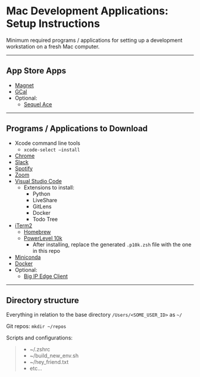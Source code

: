 # Mac Development Applications: Setup Instructions
Minimum required programs / applications for setting up a development workstation on a fresh Mac computer.

---

## App Store Apps
- [Magnet](https://apps.apple.com/us/app/magnet/id441258766?mt=12)
- [GCal](https://apps.apple.com/us/app/gcal-for-google-calendar/id1107163858?mt=12)
- Optional:
    - [Sequel Ace](https://apps.apple.com/us/app/sequel-ace/id1518036000?mt=12)

---

## Programs / Applications to Download
- Xcode command line tools
    - `xcode-select –install`
- [Chrome](https://www.google.com/chrome/downloads/)
- [Slack](https://slack.com/intl/en-in/downloads/mac)
- [Spotify](https://www.spotify.com/us/download/mac/)
- [Zoom](https://zoom.us/download)
- [Visual Studio Code](https://code.visualstudio.com/download)
    - Extensions to install:
        - Python
        - LiveShare
        - GitLens
        - Docker
        - Todo Tree
- [iTerm2](https://iterm2.com/)
    - [Homebrew](https://brew.sh/)
    - [PowerLevel 10k](https://github.com/romkatv/powerlevel10k)
        - After installing, replace the generated `.p10k.zsh` file with the one in this repo
- [Miniconda](https://docs.conda.io/en/latest/miniconda.html)
- [Docker](https://docs.docker.com/desktop/mac/install/)
- Optional:
    - [Big IP Edge Client](https://softy.cac.washington.edu/HuskyOnNet/)

---

## Directory structure
Everything in relation to the base directory `/Users/<SOME_USER_ID>` as `~/`

Git repos: `mkdir ~/repos`

Scripts and configurations:
> - ~/.zshrc
> - ~/build_new_env.sh
> - ~/hey_friend.txt
> - etc...
